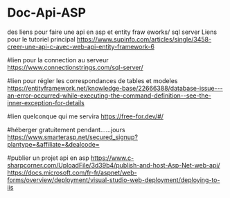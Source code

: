 # Doc-Api-ASP
des liens pour faire une api en asp et entity fraw
eworks/ sql server
Liens pour le tutoriel principal
https://www.supinfo.com/articles/single/3458-creer-une-api-c-avec-web-api-entity-framework-6

#lien pour la connection au serveur
https://www.connectionstrings.com/sql-server/

#lien pour  régler les correspondances de tables et modeles
https://entityframework.net/knowledge-base/22666388/database-issue---an-error-occurred-while-executing-the-command-definition--see-the-inner-exception-for-details

#lien quelconque qui me servira
https://free-for.dev/#/

#héberger gratuitement pendant......jours
https://www.smarterasp.net/secured_signup?plantype=&affiliate=&dealcode=

#publier un projet api en asp
https://www.c-sharpcorner.com/UploadFile/3d39b4/publish-and-host-Asp-Net-web-api/
https://docs.microsoft.com/fr-fr/aspnet/web-forms/overview/deployment/visual-studio-web-deployment/deploying-to-iis
